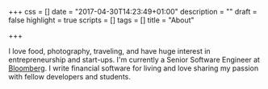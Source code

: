 +++
css = []
date = "2017-04-30T14:23:49+01:00"
description = ""
draft = false
highlight = true
scripts = []
tags = []
title = "About"

+++

I love food, photography, traveling, and have huge interest in entrepreneurship and start-ups. I'm currently a Senior Software Engineer at [Bloomberg](https://www.bloomberg.com/). I write financial software for living and love sharing my passion with fellow developers and students.
